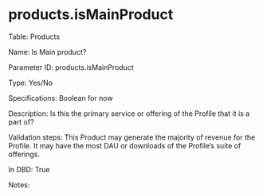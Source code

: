 # products.isMainProduct

Table: Products

Name: Is Main product?

Parameter ID: products.isMainProduct

Type: Yes/No

Specifications: Boolean for now

Description: Is this the primary service or offering of the Profile that it is a part of?

Validation steps: This Product may generate the majority of revenue for the Profile. It may have the most DAU or downloads of the Profile’s suite of offerings.

In DBD: True

Notes: 

